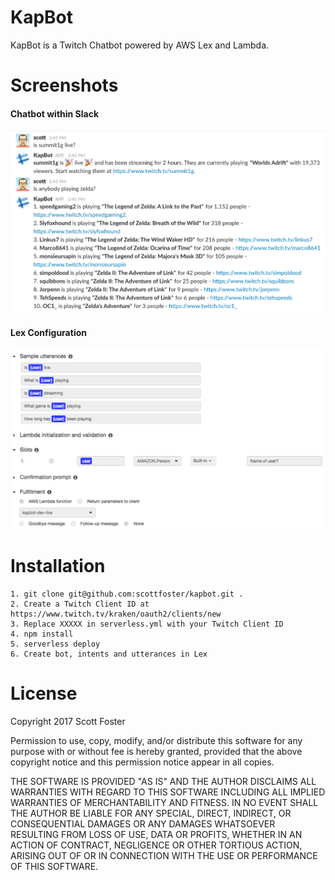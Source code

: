 # KapBot #
KapBot is a Twitch Chatbot powered by AWS Lex and Lambda.

# Screenshots #

#### Chatbot within Slack ####
![slack example](https://github.com/scottfoster/kapbot/raw/master/img/example.png)

#### Lex Configuration ####
![lex configuration](https://github.com/scottfoster/kapbot/raw/master/img/lex.png)

# Installation #
```
1. git clone git@github.com:scottfoster/kapbot.git .
2. Create a Twitch Client ID at https://www.twitch.tv/kraken/oauth2/clients/new
3. Replace XXXXX in serverless.yml with your Twitch Client ID
4. npm install
5. serverless deploy
6. Create bot, intents and utterances in Lex
```

# License #

Copyright 2017 Scott Foster

Permission to use, copy, modify, and/or distribute this software for any purpose with or without fee is hereby granted, provided that the above copyright notice and this permission notice appear in all copies.

THE SOFTWARE IS PROVIDED "AS IS" AND THE AUTHOR DISCLAIMS ALL WARRANTIES WITH REGARD TO THIS SOFTWARE INCLUDING ALL IMPLIED WARRANTIES OF MERCHANTABILITY AND FITNESS. IN NO EVENT SHALL THE AUTHOR BE LIABLE FOR ANY SPECIAL, DIRECT, INDIRECT, OR CONSEQUENTIAL DAMAGES OR ANY DAMAGES WHATSOEVER RESULTING FROM LOSS OF USE, DATA OR PROFITS, WHETHER IN AN ACTION OF CONTRACT, NEGLIGENCE OR OTHER TORTIOUS ACTION, ARISING OUT OF OR IN CONNECTION WITH THE USE OR PERFORMANCE OF THIS SOFTWARE.

